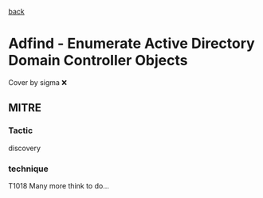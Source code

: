 [back](../index.md)
# Adfind - Enumerate Active Directory Domain Controller Objects
Cover by sigma :x: 
## MITRE
### Tactic
discovery
### technique
T1018
Many more think to do...
